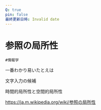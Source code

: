 ```yaml
---
Q: true
pin: false
最終更新日時: Invalid date
---
```

# 参照の局所性

`#情報学`

一番わかり易いたとえは

文字入力の候補

時間的局所性と空間的局所性

https://ja.m.wikipedia.org/wiki/参照の局所性